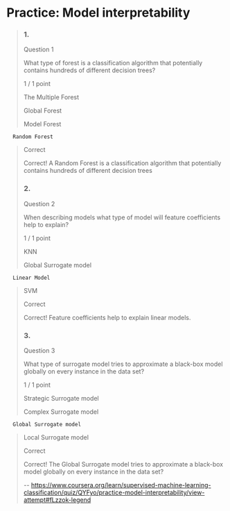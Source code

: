 # Practice: Model interpretability
> ### 1.
> 
> Question 1
> 
> What type of forest is a classification algorithm that potentially contains hundreds of different decision trees?
> 
> 1 / 1 point
> 
>  The Multiple Forest 
> 
>  Global Forest 
> 
>  Model Forest 
> 

      Random Forest 
> 
> Correct
> 
> Correct! A Random Forest is a classification algorithm that potentially contains hundreds of different decision trees
> 
> ### 2.
> 
> Question 2
> 
> When describing models what type of model will feature coefficients help to explain?
> 
> 1 / 1 point
> 
>  KNN 
> 
>  Global Surrogate model 
> 

      Linear Model 
> 
>  SVM 
> 
> Correct
> 
> Correct! Feature coefficients help to explain linear models.
> 
> ### 3.
> 
> Question 3
> 
> What type of surrogate model tries to approximate a black-box model globally on every instance in the data set?
> 
> 1 / 1 point
> 
>  Strategic Surrogate model 
> 
>  Complex Surrogate model 
> 

      Global Surrogate model 
> 
>  Local Surrogate model 
> 
> Correct
> 
> Correct! The Global Surrogate model tries to approximate a black-box model globally on every instance in the data set?
>
> -- https://www.coursera.org/learn/supervised-machine-learning-classification/quiz/QYFyo/practice-model-interpretability/view-attempt#fLzzok-legend

